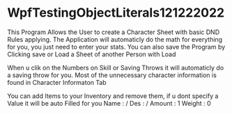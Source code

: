 # WpfTestingObjectLiterals121222022
This Program Allows the User to create a Character Sheet with basic DND Rules applying.
The Application will automaticly do the math for everything for you, you just need to enter your stats.
You can also save the Program by Clicking save or Load a Sheet of another Person with Load

When u clik on the Numbers on Skill or Saving Throws it will automaticly do a saving throw for you.
Most of the unnecessary character information is found in Character Informaton Tab

You can add Items to your Inventory and remove them, if u dont specify a Value it will be auto Filled for you
Name : /
Des : /
Amount : 1
Weight : 0
